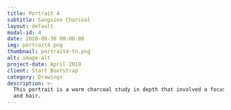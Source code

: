 ```yaml
---
title: Portrait 4
subtitle: Sanguine Charcoal
layout: default
modal-id: 4
date: 2020-08-30 00:00:00
img: portrait4.png
thumbnail: portrait4-tn.png
alt: image-alt
project-date: April 2019
client: Start Bootstrap
category: Drawings
description: >-
  This portrait is a warm charcoal study in depth that involved a focus on value
  and hair.
---
```

